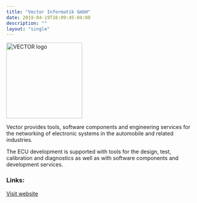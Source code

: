 ```yaml
---
title: "Vector Informatik GmbH"
date: 2019-04-19T16:09:45-04:00
description: ""
layout: "single"
---
```


<img src="http://openmobility.eclipse.org/images/members/vector-logo.svg" width="200px" alt="VECTOR logo" style="pointer-events:none;">
<!--more-->

Vector provides tools, software components and engineering services for the networking of electronic systems in the automobile and related industries.

The ECU development is supported with tools for the design, test, calibration and diagnostics as well as with software components and development services.

### Links:

<a href="https://www.vector.com/">Visit website</a>
